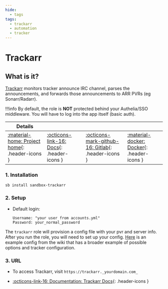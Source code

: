 ```yaml
---
hide:
  - tags
tags:
  - trackarr
  - automation
  - tracker
---
```


# Trackarr

## What is it?

[Trackarr](https://gitlab.com/cloudb0x/trackarr) monitors tracker announce IRC channel, parses the announcements, and forwards those announcements to ARR PVRs (eg Sonarr/Radarr).

!!!info
    By default, the role is **NOT** protected behind your Authelia/SSO middleware. You will have to log into the app itself (basic auth).

| Details     |             |             |             |
|-------------|-------------|-------------|-------------|
| [:material-home: Project home](https://gitlab.com/cloudb0x/trackarr){: .header-icons } | [:octicons-link-16: Docs](https://gitlab.com/cloudb0x/trackarr/-/wikis/Configuration){: .header-icons } | [:octicons-mark-github-16: Gitlab](https://gitlab.com/cloudb0x/trackarr){: .header-icons } | [:material-docker: Docker](https://hub.docker.com/r/cloudb0x/trackarr){: .header-icons }|

### 1. Installation

``` shell
sb install sandbox-trackarr
```

### 2. Setup

- Default login:

  ``` { .yaml}
  Username: "your user from accounts.yml"
  Password: your_normal_password
  ```

The `trackarr` role will provision a config file with your pvr and server info. After you run the role, you will need to set up your config. [Here](https://gitlab.com/cloudb0x/trackarr/-/wikis/Configuration/Sample) is an example config from the wiki that has a broader example of possible options and tracker configuration.

### 3. URL

- To access Trackarr, visit `https://trackarr._yourdomain.com_`

- [:octicons-link-16: Documentation: Trackarr Docs](https://gitlab.com/cloudb0x/trackarr/-/wikis/Configuration){: .header-icons }
